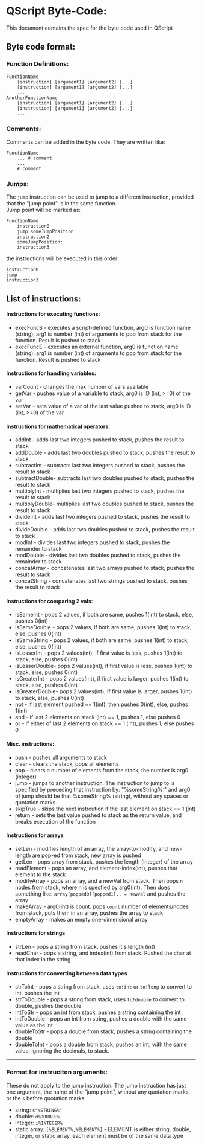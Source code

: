 # QScript Byte-Code:
This document contains the spec for the byte code used in QScript
## Byte code format:
### Function Definitions:
```
FunctionName
	[instruction] [argument1] [argument2] [...]
	[instruction] [argument1] [argument2] [...]
	...
AnotherFunctionName
	[instruction] [argument1] [argument2] [...]
	[instruction] [argument1] [argument2] [...]
	...
```
  
### Comments:
Comments can be added in the byte code. They are written like:  
```
FunctionName
	... # comment
	...
	# comment
```
  
### Jumps:
The `jump` instruction can be used to jump to a different instruction, provided that the "jump point" is in the same function.  
Jump point will be marked as:  
```
FunctionName
	instruction0
	jump someJumpPosition
	instruction2
	someJumpPosition:
	instruction3
```  
the instructions will be executed in this order:  
```
instruction0
jump
instruction3
```
  
## List of instructions:
#### Instructions for executing functions:
* execFuncS 	- executes a script-defined function, arg0 is function name (string), arg1 is number (int) of arguments to pop from stack for the function. 
Result is pushed to stack
* execFuncE		- executes an external function, arg0 is function name (string), arg1 is number (int) of arguments to pop from stack for the function. 
Result is pushed to stack

#### Instructions for handling variables:
* varCount		- changes the max number of vars available
* getVar		- pushes value of a variable to stack, arg0 is ID (int, >=0) of the var
* setVar		- sets value of a var of the last value pushed to stack, arg0 is ID (int, >=0) of the var

#### Instructions for mathematical operators:
* addInt		- adds last two integers pushed to stack, pushes the result to stack
* addDouble		- adds last two doubles pushed to stack, pushes the result to stack
* subtractInt	- subtracts last two integers pushed to stack, pushes the result to stack
* subtractDouble- subtracts last two doubles pushed to stack, pushes the result to stack
* multiplyInt	- multiplies last two integers pushed to stack, pushes the result to stack
* multiplyDouble- multiplies last two doubles pushed to stack, pushes the result to stack
* divideInt		- adds last two integers pushed to stack, pushes the result to stack
* divideDouble	- adds last two doubles pushed to stack, pushes the result to stack
* modInt		- divides last two integers pushed to stack, pushes the remainder to stack
* modDouble		- divides last two doubles pushed to stack, pushes the remainder to stack
* concatArray	- concatenates last two arrays pushed to stack, pushes the result to stack
* concatString	- concatenates last two strings pushed to stack, pushes the result to stack

#### Instructions for comparing 2 vals:
* isSameInt		- pops 2 values, if both are same, pushes 1(int) to stack, else, pushes 0(int)
* isSameDouble	- pops 2 values, if both are same, pushes 1(int) to stack, else, pushes 0(int)
* isSameString	- pops 2 values, if both are same, pushes 1(int) to stack, else, pushes 0(int)
* isLesserInt	- pops 2 values(int), if first value is less, pushes 1(int) to stack, else, pushes 0(int)
* isLesserDouble- pops 2 values(int), if first value is less, pushes 1(int) to stack, else, pushes 0(int)
* isGreaterInt	- pops 2 values(int), if first value is larger, pushes 1(int) to stack, else, pushes 0(int)
* isGreaterDouble- pops 2 values(int), if first value is larger, pushes 1(int) to stack, else, pushes 0(int)
* not			- if last element pushed == 1(int), then pushes 0(int), else, pushes 1(int)
* and			- if last 2 elements on stack (int) == 1, pushes 1, else pushes 0
* or			- if either of last 2 elements on stack == 1 (int), pushes 1, else pushes 0

#### Misc. instructions:
* push 			- pushes all arguments to stack
* clear 		- clears the stack, pops all elements
* pop			- clears a number of elements from the stack, the number is arg0 (integer)
* jump			- jumps to another instruction. The instruction to jump to is specified by preceding that instruction by: "%someString%:" 
and arg0 of jump should be that %someString% (string), without any spaces or quotation marks.
* skipTrue		- skips the next instrcution if the last element on stack == 1 (int)
* return 		- sets the last value pushed to stack as the return value, and breaks execution of the function

#### Instructions for arrays
* setLen		- modifies length of an array, the array-to-modify, and new-length are pop-ed from stack, new array is pushed
* getLen		- pops array from stack, pushes the length (integer) of the array
* readElement	- pops an array, and element-index(int), pushes that element to the stack
* modifyArray	- pops an array, and a newVal from stack. Then pops `n` nodes from stack, where n is specfied by arg0(int). 
Then does something like: `array[popped0][popped1].. = newVal` and pushes the array
* makeArray		- arg0(int) is count. pops `count` number of elements/nodes from stack, puts them in an array, pushes the array to stack
* emptyArray	- makes an empty one-dimensional array

#### Instructions for strings
* strLen		- pops a string from stack, pushes it's length (int)
* readChar		- pops a string, and index(int) from stack. Pushed the char at that index in the string

#### Instructions for converting between data types
* strToInt		- pops a string from stack, uses `to!int` or `to!long` to convert to int, pushes the int
* strToDouble	- pops a string from stack, uses `to!double` to convert to double, pushes the double
* intToStr		- pops an int from stack, pushes a string containing the int
* intToDouble	- pops an int from string, pushes a double with the same value as the int
* doubleToStr	- pops a double from stack, pushes a string containing the double
* doubleToInt	- pops a double from stack, pushes an int, with the same value, ignoring the decimals, to stack.

---

### Format for instruciton arguments: 
These do not apply to the jump instruction. The jump instruction has just one argument, the name of the "jump point", without any quotation marks, 
or the `s` before quotation marks
* string:		`s"%STRING%"`
* double:		`d%DOUBLE%`
* integer:		`i%INTEGER%`
* static array:	`[%ELEMENT%,%ELEMENT%]` - ELEMENT is either string, double, integer, or static array, each element must be of the same data type
